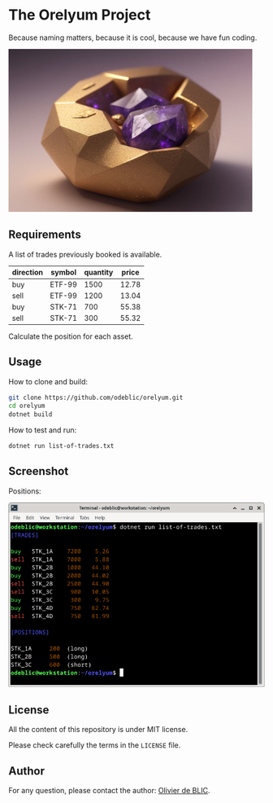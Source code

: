 # The Orelyum Project

Because naming matters, because it is cool, because we have fun coding.

![Orelyum](images/illustration.jpeg)

## Requirements

A list of trades previously booked is available.

| direction | symbol | quantity | price |
| --------- | ------ | -------- | ----- |
| buy       | ETF-99 |     1500 | 12.78 |
| sell      | ETF-99 |     1200 | 13.04 |
| buy       | STK-71 |      700 | 55.38 |
| sell      | STK-71 |      300 | 55.32 |

Calculate the position for each asset.

## Usage

How to clone and build:

```sh
git clone https://github.com/odeblic/orelyum.git
cd orelyum
dotnet build
```

How to test and run:

```sh
dotnet run list-of-trades.txt
```

## Screenshot

Positions:

![Positions](images/screenshot.png)

## License

All the content of this repository is under MIT license.

Please check carefully the terms in the `LICENSE` file.

## Author

For any question, please contact the author: [Olivier de BLIC](mailto:odeblic@gmail.com).
